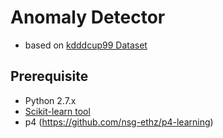 # Anomaly Detector

* based on [kdddcup99 Dataset](http://kdd.ics.uci.edu/databases/kddcup99/kddcup99.html)

## Prerequisite

* Python 2.7.x
* [Scikit-learn tool](http://scikit-learn.org/stable/)
* p4 (https://github.com/nsg-ethz/p4-learning)
